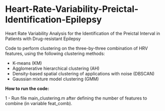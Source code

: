 # Heart-Rate-Variability-Preictal-Identification-Epilepsy
Heart Rate Variability Analysis for the Identification of the Preictal Interval in Patients with Drug-resistant Epilepsy

Code to perform clustering on the three-by-three combination of HRV features, using the following clustering methods:

- K-means (KM)
- Agglomerative hierarchical clustering (AH)
- Density-based spatial clustering of applications with noise (DBSCAN)
- Gaussian mixture model clustering (GMM)


__How to run the code:__

1 - Run file main_clustering.m after defining the number of features to combine (in variable feat_comb).

